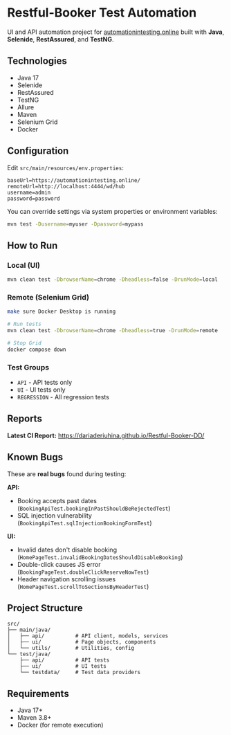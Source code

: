 # Restful-Booker Test Automation

UI and API automation project for [automationintesting.online](https://automationintesting.online/) built with **Java**, **Selenide**, **RestAssured**, and **TestNG**.

## Technologies

- Java 17
- Selenide
- RestAssured
- TestNG
- Allure
- Maven
- Selenium Grid
- Docker

## Configuration

Edit `src/main/resources/env.properties`:

```properties
baseUrl=https://automationintesting.online/
remoteUrl=http://localhost:4444/wd/hub
username=admin
password=password
```

You can override settings via system properties or environment variables:
```bash
mvn test -Dusername=myuser -Dpassword=mypass
```

## How to Run

### Local (UI)
```bash
mvn clean test -DbrowserName=chrome -Dheadless=false -DrunMode=local
```

### Remote (Selenium Grid)
```bash
make sure Docker Desktop is running

# Run tests
mvn clean test -DbrowserName=chrome -Dheadless=true -DrunMode=remote

# Stop Grid
docker compose down
```

### Test Groups
- `API` - API tests only
- `UI` - UI tests only
- `REGRESSION` - All regression tests

## Reports

**Latest CI Report:** https://dariaderiuhina.github.io/Restful-Booker-DD/

## Known Bugs

These are **real bugs** found during testing:

**API:**
- Booking accepts past dates (`BookingApiTest.bookingInPastShouldBeRejectedTest`)
- SQL injection vulnerability (`BookingApiTest.sqlInjectionBookingFormTest`)

**UI:**
- Invalid dates don't disable booking (`HomePageTest.invalidBookingDatesShouldDisableBooking`)
- Double-click causes JS error (`BookingPageTest.doubleClickReserveNowTest`)
- Header navigation scrolling issues (`HomePageTest.scrollToSectionsByHeaderTest`)

## Project Structure

```
src/
├── main/java/
│   ├── api/          # API client, models, services
│   ├── ui/           # Page objects, components  
│   └── utils/        # Utilities, config
└── test/java/
    ├── api/          # API tests
    ├── ui/           # UI tests
    └── testdata/     # Test data providers
```

## Requirements

- Java 17+
- Maven 3.8+
- Docker (for remote execution)